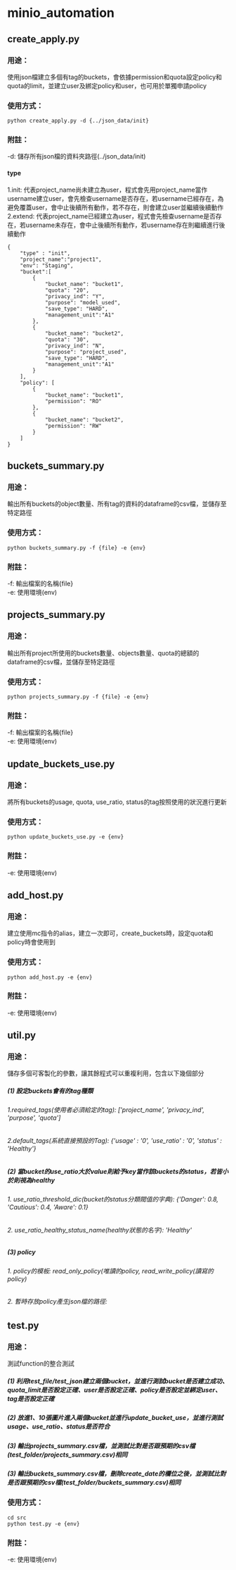 # minio_automation

## create_apply.py
### 用途：
使用json檔建立多個有tag的buckets，會依據permission和quota設定policy和quota的limit，並建立user及綁定policy和user，也可用於單獨申請policy
### 使用方式：
    python create_apply.py -d {../json_data/init}

### 附註：
-d: 儲存所有json檔的資料夾路徑(../json_data/init)   
#### type   
1.init: 代表project_name尚未建立為user，程式會先用project_name當作username建立user，會先檢查username是否存在，若username已經存在，為避免覆蓋user，會中止後續所有動作，若不存在，則會建立user並繼續後續動作  
2.extend: 代表project_name已經建立為user，程式會先檢查username是否存在，若username未存在，會中止後續所有動作，若username存在則繼續進行後續動作

    {
        "type" : "init",
        "project_name":"project1",
        "env": "Staging",
        "bucket":[
            {
                "bucket_name": "bucket1",
                "quota": "20",
                "privacy_ind": "Y",
                "purpose": "model_used",
                "save_type": "HARD",
                "management_unit":"A1"
            },
            {
                "bucket_name": "bucket2",
                "quota": "30",
                "privacy_ind": "N",
                "purpose": "project_used",
                "save_type": "HARD",
                "management_unit":"A1"
            }
        ],
        "policy": [
            {
                "bucket_name": "bucket1",
                "permission": "RO"
            },
            {
                "bucket_name": "bucket2",
                "permission": "RW"
            }
        ]
    }  


## buckets_summary.py
### 用途： 
輸出所有buckets的object數量、所有tag的資料的dataframe的csv檔，並儲存至特定路徑  
### 使用方式： 
    python buckets_summary.py -f {file} -e {env}

### 附註：
-f: 輸出檔案的名稱{file}  
-e: 使用環境(env) 


## projects_summary.py
### 用途： 
輸出所有project所使用的buckets數量、objects數量、quota的總額的dataframe的csv檔，並儲存至特定路徑
### 使用方式： 
    python projects_summary.py -f {file} -e {env}

### 附註：
-f: 輸出檔案的名稱{file}   
-e: 使用環境(env) 


## update_buckets_use.py
### 用途： 
將所有buckets的usage, quota, use_ratio, status的tag按照使用的狀況進行更新
### 使用方式： 
    python update_buckets_use.py -e {env}

### 附註：
-e: 使用環境(env)


## add_host.py
### 用途： 
建立使用mc指令的alias，建立一次即可，create_buckets時，設定quota和policy時會使用到
### 使用方式： 
    python add_host.py -e {env}

### 附註：
-e: 使用環境(env)


## util.py
### 用途： 
儲存多個可客製化的參數，讓其餘程式可以重複利用，包含以下幾個部分 

##### (1) 設定buckets會有的tag種類
###### 1.required_tags(使用者必須給定的tag): ['project_name', 'privacy_ind', 'purpose', 'quota']
###### 2.default_tags(系統直接預設的Tag): {'usage' : '0', 'use_ratio' : '0', 'status' : 'Healthy'}

##### (2) 當bucket的use_ratio大於value則給予key當作該buckets的status，若皆小於則視為healthy
###### 1. use_ratio_threshold_dic(bucket的status分類閥值的字典): {'Danger': 0.8, 'Cautious': 0.4,  'Aware': 0.1}
###### 2. use_ratio_healthy_status_name(healthy狀態的名字): 'Healthy'

##### (3) policy
###### 1. policy的模板: read_only_policy(唯讀的policy, read_write_policy(讀寫的policy)
###### 2. 暫時存放policy產生json檔的路徑: 

## test.py
### 用途： 
測試function的整合測試 
##### (1) 利用test_file/test_json建立兩個bucket，並進行測試bucket是否建立成功、quota_limit是否設定正確、user是否設定正確、policy是否設定並綁定user、tag是否設定正確
##### (2) 放進1、10張圖片進入兩個bucket並進行update_bucket_use，並進行測試usage、use_ratio、status是否符合
##### (3) 輸出projects_summary.csv檔，並測試比對是否跟預期的csv檔(test_folder/projects_summary.csv)相同
##### (3) 輸出buckets_summary.csv檔，刪除create_date的欄位之後，並測試比對是否跟預期的csv檔(test_folder/buckets_summary.csv)相同
### 使用方式： 
    cd src
    python test.py -e {env}

### 附註：
-e: 使用環境(env)

